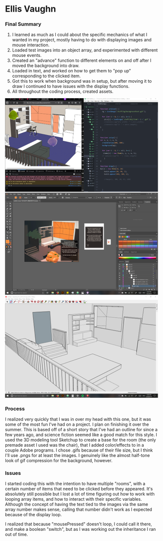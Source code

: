 # Ellis Vaughn
### Final Summary
1. I learned as much as I could about the specific mechanics of what I wanted in my project, mostly having to do with displaying images and mouse interaction.
2. Loaded test images into an object array, and experimented with different mouse events.
3. Created an "advance" function to different elements on and off after I moved the background into draw.
4. Loaded in text, and worked on how to get them to "pop up" corresponding to the clicked item.
5. Got this to work when background was in setup, but after moving it to draw I continued to have issues with the display functions.   
6. All throughout the coding process, created assets.

![Markdown Screenshot](1sc.png)
![Markdown Screenshot](2sc.png)
![Markdown Screenshot](3sc.png)


### Process

I realized very quickly that I was in over my head with this one, but it was some of the most fun I've had on a project. I plan on finishing it over the summer.
This is based off of a short story that I've had an outline for since a few years ago, and science fiction seemed like a good match for this style. I used the 3D modeling tool Sketchup to create a base for the room (the only premade asset I used was the chair), that I added color/effects to in a couple Adobe programs.
I chose .gifs because of their file size, but I think I'll use .pngs for at least the images. I genuinely like the almost half-tone look of gif compression for the background, however.

### Issues
I started coding this with the intention to have multiple "rooms", with a certain number of items that need to be clicked before they appeared. It's absolutely still possible but I lost a lot of time figuring out how to work with looping array items, and how to interact with their specific variables.
Although the concept of having the text tied to the images via the same array number makes sense, calling that number didn't work as I expected because of the display loop.  

I realized that because "mousePressed" doesn't loop, I could call it there, and make a boolean "switch", but as I was working out the inheritance I ran out of time.
